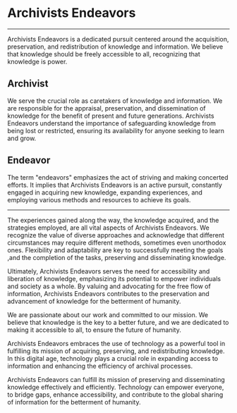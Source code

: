 # Archivists Endeavors
-----------------------------
Archivists Endeavors is a dedicated pursuit centered around the acquisition, preservation, and redistribution of knowledge and information. We believe that knowledge should be freely accessible to all, recognizing that knowledge is power.

## Archivist
We serve the crucial role as caretakers of knowledge and information. We are responsible for the appraisal, preservation, and dissemination of knowledge for the benefit of present and future generations. Archivists Endeavors understand the importance of safeguarding knowledge from being lost or restricted, ensuring its availability for anyone seeking to learn and grow.
## Endeavor
The term "endeavors" emphasizes the act of striving and making concerted efforts. It implies that Archivists Endeavors is an active pursuit, constantly engaged in acquiring new knowledge, expanding experiences, and employing various methods and resources to achieve its goals.
_______________________
The experiences gained along the way, the knowledge acquired, and the strategies employed, are all vital aspects of Archivists Endeavors. We recognize the value of diverse approaches and acknowledge that different circumstances may require different methods, sometimes even unorthodox ones. Flexibility and adaptability are key to successfully meeting the goals ,and the completion of the tasks, preserving and disseminating knowledge.

Ultimately, Archivists Endeavors serves the need for accessibility and liberation of knowledge, emphasizing its potential to empower individuals and society as a whole. By valuing and advocating for the free flow of information, Archivists Endeavors contributes to the preservation and advancement of knowledge for the betterment of humanity.

We are passionate about our work and committed to our mission. We believe that knowledge is the key to a better future, and we are dedicated to making it accessible to all, to ensure the future of humanity.


Archivists Endeavors embraces the use of technology as a powerful tool in fulfilling its mission of acquiring, preserving, and redistributing knowledge. In this digital age, technology plays a crucial role in expanding access to information and enhancing the efficiency of archival processes. 

Archivists Endeavors can fulfill its mission of preserving and disseminating knowledge effectively and efficiently. Technology can empower everyone, to bridge gaps, enhance accessibility, and contribute to the global sharing of information for the betterment of humanity.

